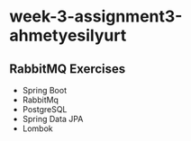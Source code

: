 # week-3-assignment3-ahmetyesilyurt
 ## RabbitMQ Exercises

- Spring Boot 
- RabbitMq
- PostgreSQL
- Spring Data JPA
- Lombok
 

